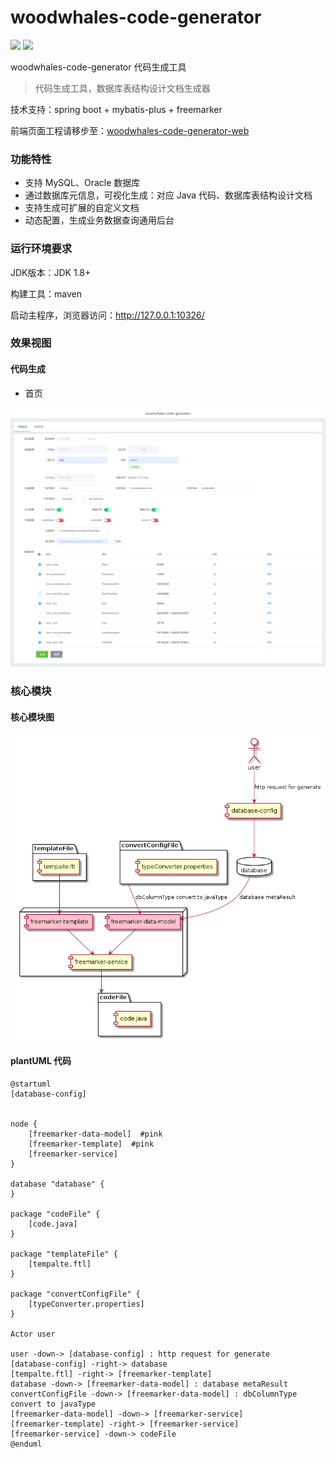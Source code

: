 # woodwhales-code-generator

[![](https://img.shields.io/badge/Author-woodwhales-green.svg)](https://woodwhales.cn/) ![](https://img.shields.io/badge/License-GPL%203.0-orange.svg)

woodwhales-code-generator 代码生成工具

> 代码生成工具，数据库表结构设计文档生成器

技术支持：spring boot + mybatis-plus + freemarker

前端页面工程请移步至：[woodwhales-code-generator-web](https://github.com/woodwhales/woodwhales-code-generator-web)

### 功能特性

- 支持 MySQL、Oracle 数据库
- 通过数据库元信息，可视化生成：对应 Java 代码、数据库表结构设计文档
- 支持生成可扩展的自定义文档
- 动态配置，生成业务数据查询通用后台

### 运行环境要求

JDK版本：JDK 1.8+

构建工具：maven

启动主程序，浏览器访问：http://127.0.0.1:10326/

### 效果视图

#### 代码生成

- 首页

![](doc/images/index-02.png)

### 核心模块

#### 核心模块图

![](doc/images/modules.png)

#### plantUML 代码

```shell
@startuml
[database-config]


node {
	[freemarker-data-model]  #pink
	[freemarker-template]  #pink
    [freemarker-service]
}

database "database" {
}

package "codeFile" {
    [code.java]
}

package "templateFile" {
    [tempalte.ftl]
}

package "convertConfigFile" {
    [typeConverter.properties]
}

Actor user

user -down-> [database-config] : http request for generate
[database-config] -right-> database
[tempalte.ftl] -right-> [freemarker-template]
database -down-> [freemarker-data-model] : database metaResult
convertConfigFile -down-> [freemarker-data-model] : dbColumnType convert to javaType
[freemarker-data-model] -down-> [freemarker-service]
[freemarker-template] -right-> [freemarker-service]
[freemarker-service] -down-> codeFile
@enduml
```
